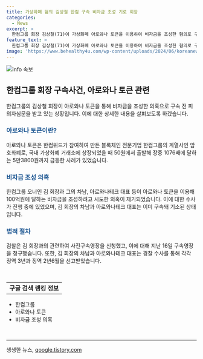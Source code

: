 ```yaml
---
title: 가상화폐 혐의 김상철 한컴 구속 비자금 조성 기로 회장
categories:
  - News
excerpt: >
  한컴그룹 회장 김상철(71)이 가상화폐 아로와나 토큰을 이용하여 비자금을 조성한 혐의로 구속 전 피의자심문을 받고 있는 가운데, 아로와나 토큰은 한컴그룹 계열사인 한컴위드가 참여한 암호화폐로, 국내 거래소에 상장 후 가격이 폭등함에 따라 시세 조작 의혹과 함께 비자금 조성 의혹이 제기되었다. 이에 대한 수사로 김 회장의 차남과 아로와나테크 대표도 구속되었고, 지난 16일 김 회장에 대한 구속영장이 청구되었다.
feature_text: >
  한컴그룹 회장 김상철(71)이 가상화폐 아로와나 토큰을 이용하여 비자금을 조성한 혐의로 구속 전 피의자심문을 받고 있는 가운데, 아로와나 토큰은 한컴그룹 계열사인 한컴위드가 참여한 암호화폐로, 국내 거래소에 상장 후 가격이 폭등함에 따라 시세 조작 의혹과 함께 비자금 조성 의혹이 제기되었다. 이에 대한 수사로 김 회장의 차남과 아로와나테크 대표도 구속되었고, 지난 16일 김 회장에 대한 구속영장이 청구되었다.
image: 'https://www.behealthy4u.com/wp-content/uploads/2024/06/koreanews.jpg'
---
```


<p><img src="https://www.behealthy4u.com/wp-content/uploads/2024/06/koreanews.jpg" alt="info 속보" /></p>

<h2 data-ke-size="size26">한컴그룹 회장 구속사건, 아로와나 토큰 관련</h2>

<p data-ke-size="size16">한컴그룹의 김상철 회장이 아로와나 토큰을 통해 비자금을 조성한 의혹으로 구속 전 피의자심문을 받고 있는 상황입니다. 이에 대한 상세한 내용을 살펴보도록 하겠습니다.</p>

<h3><b><span style="color: #1a5490;">아로와나 토큰이란?</span></b></h3>

<p data-ke-size="size16">아로와나 토큰은 한컴위드가 참여하여 만든 블록체인 전문기업 한컴그룹의 계열사인 암호화폐로, 국내 가상화폐 거래소에 상장되었을 때 50원에서 출발해 장중 1076배에 달하는 5만3800원까지 급등한 사례가 있었습니다.</p>

<h3><b><span style="color: #1a5490;">비자금 조성 의혹</span></b></h3>

<p data-ke-size="size16">한컴그룹 오너인 김 회장과 그의 차남, 아로와나테크 대표 등이 아로와나 토큰을 이용해 100억원에 달하는 비자금을 조성하려고 시도한 의혹이 제기되었습니다. 이에 대한 수사가 진행 중에 있었으며, 김 회장의 차남과 아로와나테크 대표는 이미 구속돼 기소된 상태입니다.</p>

<h3><b><span style="color: #1a5490;">법적 절차</span></b></h3>

<p data-ke-size="size16">검찰은 김 회장과의 관련하여 사전구속영장을 신청했고, 이에 대해 지난 16일 구속영장을 청구했습니다. 또한, 김 회장의 차남과 아로와나테크 대표는 경찰 수사를 통해 각각 징역 3년과 징역 2년6월을 선고받았습니다.</p>

<p data-ke-size="size16">&nbsp;</p>

<table>
    <tbody>
        <tr>
            <td style="text-align: center; height: 17px;"><b>구글 검색 랭킹 정보</b></td>
        </tr>
    </tbody>
</table>

<ul>
    <li>한컴그룹</li>
    <li>아로와나 토큰</li>
    <li>비자금 조성 의혹</li>
</ul>

<p data-ke-size="size16">&nbsp;</p>

<p><hr></p>
생생한 뉴스, <a href="https://qoogle.tistory.com" rel="dofollow">qoogle.tistory.com</a>


